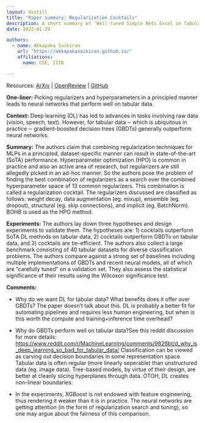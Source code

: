 ```yaml
---
layout: distill
title: "Paper summary: Regularization Cocktails"
description: A short summary of 'Well-tuned Simple Nets Excel on Tabular Datasets' by Arlind Kadra et al. 
date: 2022-01-29

authors:
  - name: Akkapaka Saikiran
    url: "https://akkapakasaikiran.github.io/" 
    affiliations:
      name: CSE, IITB

---
```


Resources: 
[ArXiv](https://arxiv.org/abs/2106.11189) | 
[OpenReview](https://openreview.net/forum?id=d3k38LTDCyO) | 
[GitHub](https://github.com/releaunifreiburg/WellTunedSimpleNets)

**One-liner:** 
Picking regularizers and hyperparameters in a principled manner leads to neural networks that perform well on tabular data.

**Context:** 
Deep learning (DL) has led to advances in tasks involving raw data (vision, speech, text). However, for tabular data ─ which is ubiquitous in practice ─ gradient-boosted decision trees (GBDTs) generally outperform neural networks.   

**Summary:** 
The authors claim that combining regularization techniques for MLPs in a principled, dataset-specific manner can result in state-of-the-art (SoTA) performance. Hyperparameter optimization (HPO) is common in practice and also an active area of research, but regularizers are still allegedly picked in an ad-hoc manner. So the authors pose the problem of finding the best combination of regularizers as a search over the combined hyperparameter space of 13 common regularizers. This combination is called a regularization cocktail. The regularizers discussed are classified as follows: weight decay, data augmentation (eg. mixup), ensemble (eg. dropout), structural (eg. skip connections), and implicit (eg. BatchNorm). BOHB is used as the HPO method.

**Experiments:** 
The authors lay down three hypotheses and design experiments to validate them. The hypotheses are: 1) cocktails outperform SoTA DL methods on tabular data, 2) cocktails outperform GBDTs on tabular data, and 3) cocktails are tie-efficient. The authors also collect a large benchmark consisting of 40 tabular datasets for diverse classification problems. The authors compare against a strong set of baselines including multiple implementations of GBDTs and recent neural models, all of which are “carefully tuned” on a validation set. They also assess the statistical significance of their results using the Wilcoxon significance test. 

**Comments:**

* Why do we want DL for tabular data? What benefits does it offer over GBDTs? The paper doesn’t talk about this. DL is probably a better fit for automating pipelines and requires less human engineering, but when is this worth the compute and training+inference time overhead?

* Why do GBDTs perform well on tabular data?<d-footnote>See this reddit discussion for more details: https://www.reddit.com/r/MachineLearning/comments/9826bt/d_why_is_deep_learning_so_bad_for_tabular_data/ </d-footnote> Classification can be viewed as carving out decision boundaries in some representation space. Tabular data is often regular (more linearly seperable) than unstructured data (eg. image data). Tree-based models, by virtue of their design, are better at cleanly slicing hyperplanes through data. OTOH, DL creates non-linear boundaries.

* In the experiments, XGBoost is not endowed with feature engineering, thus rendering it weaker than it is in practice. The neural networks are getting attention (in the form of regularization search and tuning), so one may argue about the fairness of this comparison.

